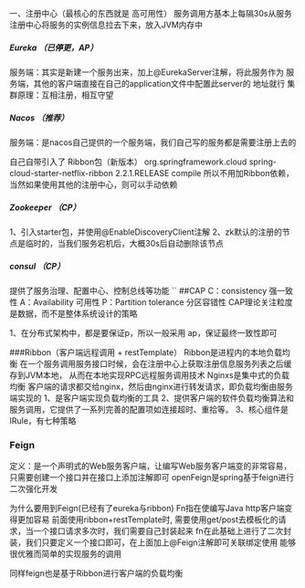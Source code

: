 一、注册中心（最核心的东西就是 高可用性）
服务调用方基本上每隔30s从服务注册中心将服务的实例信息拉去下来，放入JVM内存中
##### Eureka （已停更，AP）
服务端：其实是新建一个服务出来，加上@EurekaServer注解，将此服务作为
        服务端，其他的客户端直接在自己的application文件中配置此server的
        地址就行
集群原理：互相注册，相互守望

##### Nacos （推荐）
服务端：是nacos自己提供的一个服务端，我们自己写的服务都是需要注册上去的

自己自带引入了 Ribbon包（新版本）
 <dependency>
      <groupId>org.springframework.cloud</groupId>
      <artifactId>spring-cloud-starter-netflix-ribbon</artifactId>
      <version>2.2.1.RELEASE</version>
      <scope>compile</scope>
    </dependency>
所以不用加Ribbon依赖，当然如果使用其他的注册中心，则可以手动依赖

##### Zookeeper （CP）
1、引入starter包，并使用@EnableDiscoveryClient注解
2、zk默认的注册的节点是临时的，当我们服务宕机后，大概30s后自动删除该节点

##### consul （CP）
提供了服务治理、配置中心、控制总线等功能 
``
##CAP
C：consistency 强一致性
A：Availability 可用性
P：Partition tolerance 分区容错性
CAP理论关注粒度是数据，而不是整体系统设计的策略
      
1、在分布式架构中，都是要保证p，所以一般采用 ap，保证最终一致性即可

###Ribbon（客户端远程调用  + restTemplate）
Ribbon是进程内的本地负载均衡 在一个服务调用服务接口时候，会在注册中心上获取注册信息服务列表之后缓存到JVM本地，
      从而在本地实现RPC远程服务调用技术
Nginxs是集中式的负载均衡 客户端的请求都交给nginx，然后由nginx进行转发请求，即负载均衡由服务端实现的
1、是客户端实现负载均衡的工具
2、提供客户端的软件负载均衡算法和服务调用，它提供了一系列完善的配置项如连接超时、重拾等。
3、核心组件是IRule，有七种策略

### Feign
定义：是一个声明式的Web服务客户端，让编写Web服务客户端变的非常容易，只需要创建一个接口并在接口上添加注解即可
      openFeign是spring基于feign进行二次强化开发
      
为什么要用到Feign(已经有了eureka与ribbon)
Fn指在使编写Java http客户端变得更加容易
前面使用ribbon+restTemplate时, 需要使用get/post去模板化的请求，当一个接口请求多次时，我们需要自己封装起来
fn在此基础上进行了二次封装，我们只要定义一个接口即可，在上面加上@Feign注解即可关联绑定使用
能够很优雅而简单的实现服务的调用

同样feign也是基于Ribbon进行客户端的负载均衡